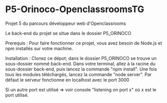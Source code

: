 # P5-Orinoco-OpenclassroomsTG

Projet 5 du parcours développeur web d'Openclassrooms

Le back-end du projet se situe dans le dossier P5_ORINOCO

Prerequis :
Pour faire fonctionner ce projet, vous avez besoin de Node.js et npm installés sur votre machine.

Installation :
Clonez ce dépot; dans le dossier P5_ORINOCO se trouve un sous-dossier nommé back-end. Dans votre terminal, allez à la racine du sous-dossier back-end, puis lancez la commande "npm install". Une fois tous les modules téléchargés, lancez la commande "node server". Par défaut le serveur fonctionne en localhost avec le port 3000

Si un autre port est utilisé => voir console "listening on port x" où x est le port utilisé.
